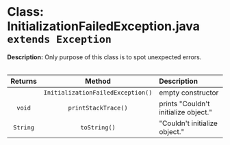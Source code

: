 # Class: InitializationFailedException.java `extends Exception`
**Description:** Only purpose of this class is to spot unexpected errors.
<br><br>

| Returns | Method | Description |
| :---: |:---:| :--- |
||`InitializationFailedException()`|empty constructor|
|`void`|`printStackTrace()`|prints "Couldn't initialize object."|
|`String`|`toString()`|"Couldn't initialize object."|